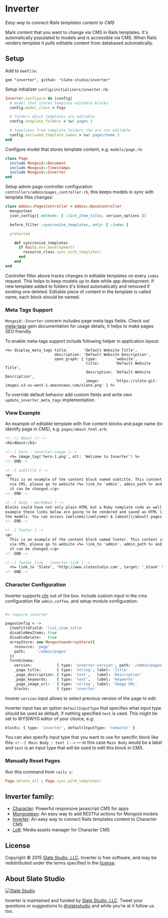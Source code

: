 # Inverter

*Easy way to connect Rails templates content to CMS*

Mark content that you want to change via CMS in Rails templates. It's automatically populated to models and is accessible via CMS. When Rails renders template it pulls editable content from databased automatically.


## Setup

Add to ```Gemfile```:

    gem "inverter", github: "slate-studio/inverter"

Setup initializer ```config/initializers/inverter.rb```:

```ruby
Inverter.configure do |config|
  # model that stores template editable blocks
  config.model_class = Page

  # folders which templates are editable
  config.template_folders = %w( pages )

  # templates from template_folders the are not editable
  config.excluded_template_names = %w( pages/home )
end
```

Configure model that stores template content, e.g. ```models/page.rb```:

```ruby
class Page
  include Mongoid::Document
  include Mongoid::Timestamps
  include Mongoid::Inverter
end
```

Setup admin page controller configuration ```controllers/admin/pages_controller.rb```, this keeps models in sync with template files changes:

```ruby
class Admin::PagesController < Admin::BaseController
  mongosteen
  json_config({ methods: [ :list_item_title, version_options ])

  before_filter :syncronize_templates, only: [ :index ]

  protected

    def syncronize_templates
      if Rails.env.development?
        resource_class.sync_with_templates!
      end
    end
end
```

Controller filter above tracks changes in editable templates on every ```index``` request. This helps to keep models up to date while app development. If new template added to folders it's linked automatically and removed if existing one deleted. Editable piece of content in the template is called name, each block should be named.


### Meta Tags Support

```Mongoid::Inverter``` concern includes page meta tags fields. Check out [meta-tags](https://github.com/kpumuk/meta-tags) gem documentation for usage details, it helps to make pages SEO friendly.

To enable meta-tags support include following helper in application layout:

```erb
<%= display_meta_tags title:       'Default Website Title',
                      description: 'Default Website Description',
                      open_graph: { type:        'website',
                                    title:       'Default Website Title',
                                    description: 'Default Website Description',
                                    image:       'https://slate-git-images.s3-us-west-1.amazonaws.com/slate.png' } %>
```

To override default behavior add custom fields and write own ```update_inverter_meta_tags``` implementation.


### View Example

An example of editable template with five content blocks and page name (to identify page in CMS), e.g. ```pages/about.html.erb```:

```html
<!--// About //-->
<h1>About</h1>

<!--[ hero : inverter-image ]-->
  <%= image_tag('hero-1.png', alt: 'Welcome to Inverter') %>
<!--END-->

<!--[ subtitle ]-->
<p>
  This is an example of the content block named subtitle. This content is editable
  via CMS, please go to website <%= link_to 'admin', admin_path %> and check how
  it can be changed.</p>
<!--END-->

<!--[ body : markdown ]-->
Blocks could have not only plain HTML but a Ruby template code as well. For
example these links below are going to be rendered and saved as HTML links in
the models. You can access [welcome](/welcome) & [about](/about) pages.
<!--END-->

<!--[ footer ]-->
<p>
  This is an example of the content block named footer. This content is editable
  via CMS, please go to website <%= link_to 'admin', admin_path %> and check how
  it can be changed.</p>
<!--END-->

<!--[ footer_link : inverter-link ]-->
  <%= link_to 'Slate', 'http://www.slatestudio.com', target: '_blank' %>
<!--END-->
```


### Character Configuration

Inverter supports [chr](https://github.com/slate-studio/chr) out of the box. Include custom input in the cms configuration file ```admin.coffee```, and setup module configuration:

```coffeescript

#= require inverter

pagesConfig = ->
  itemTitleField: 'list_item_title'
  disableNewItems: true
  disableDelete:   true
  arrayStore: new MongosteenArrayStore({
    resource: 'page'
    path:     '/admin/pages'
  })
  formSchema:
    version:           { type: 'inverter-version', path: '/admin/pages' }
    _page_title:       { type: 'string', label: 'Title'                 }
    _page_description: { type: 'text',   label: 'Description'           }
    _page_keywords:    { type: 'text',   label: 'Keywords'              }
    _page_image_url:   { type: 'string', label: 'Image URL'             }
    blocks:            { type: 'inverter'                               }
```

Inverer ```version``` input allows to select previous version of the page to edit.

Inverter input has an option ```defaultInputType``` that specifies what input type should be used as default, if nothing specified ```text``` is used. This might be set to WYSIWYG editor of your choice, e.g:

```coffeescript
blocks: { type: 'inverter', defaultInputType: 'redactor' }
```

You can also specify input type that you want to use for specific block like this: ```<!--[ Main Body : text ]-->``` — in this case ```Main Body``` would be a label and ```text``` is an input type that will be used to edit this block in CMS.


### Manually Reset Pages

Run this command from ```rails c```:

```ruby
Page.delete_all ; Page.sync_with_templates!
```


## Inverter family:

- [Character](https://github.com/slate-studio/chr): Powerful responsive javascript CMS for apps
- [Mongosteen](https://github.com/slate-studio/mongosteen): An easy way to add RESTful actions for Mongoid models
- [Inverter](https://github.com/slate-studio/inverter): An easy way to connect Rails templates content to Character CMS
- [Loft](https://github.com/slate-studio/loft): Media assets manager for Character CMS


## License

Copyright © 2015 [Slate Studio, LLC](http://slatestudio.com). Inverter is free software, and may be redistributed under the terms specified in the [license](LICENSE.md).


## About Slate Studio

[![Slate Studio](https://slate-git-images.s3-us-west-1.amazonaws.com/slate.png)](http://slatestudio.com)

Inverter is maintained and funded by [Slate Studio, LLC](http://slatestudio.com). Tweet your questions or suggestions to [@slatestudio](https://twitter.com/slatestudio) and while you’re at it follow us too.




